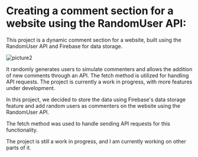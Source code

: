 # Creating a comment section for a website using the RandomUser API:
This project is a dynamic comment section for a website, built using the RandomUser API and Firebase for data storage. 

![picture2](https://github.com/user-attachments/assets/fa1f92ea-cdd9-421e-a611-3e785040316b)


It randomly generates users to simulate commenters and allows the addition of new comments through an API. The fetch method is utilized for handling API requests. The project is currently a work in progress, with more features under development.





In this project, we decided to store the data using Firebase's data storage feature and add random users as commenters on the website using the RandomUser API.

The fetch method was used to handle sending API requests for this functionality.

The project is still a work in progress, and I am currently working on other parts of it.
